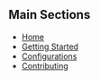 ## Main Sections
- [Home](Home)
- [Getting Started](getting_started)
- [Configurations](configurations)
- [Contributing](contribute)